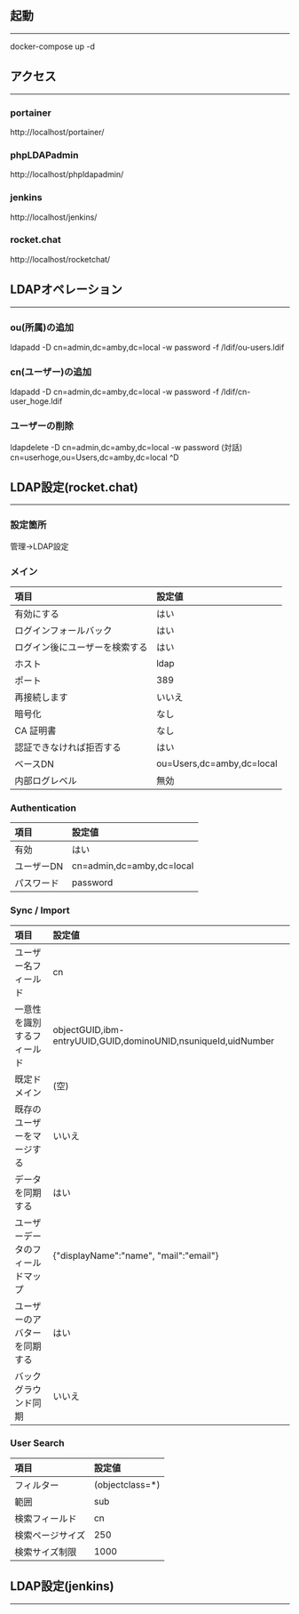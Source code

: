 ## 起動
---------------------------
docker-compose up -d

## アクセス
---------------------------

### portainer
http://localhost/portainer/

### phpLDAPadmin
http://localhost/phpldapadmin/

### jenkins
http://localhost/jenkins/

### rocket.chat
http://localhost/rocketchat/

## LDAPオペレーション
---------------------------

### ou(所属)の追加
ldapadd -D cn=admin,dc=amby,dc=local -w password -f /ldif/ou-users.ldif

### cn(ユーザー)の追加
ldapadd -D cn=admin,dc=amby,dc=local -w password -f /ldif/cn-user_hoge.ldif

### ユーザーの削除
ldapdelete -D cn=admin,dc=amby,dc=local -w password
(対話)
cn=userhoge,ou=Users,dc=amby,dc=local
^D

## LDAP設定(rocket.chat)
---------------------------

### 設定箇所
管理->LDAP設定

### メイン
| 項目 | 設定値 |
|:-----------|:------------|
|有効にする|はい|
|ログインフォールバック|はい|
|ログイン後にユーザーを検索する|はい|
|ホスト|ldap|
|ポート|389|
|再接続します|いいえ|
|暗号化|なし|
|CA 証明書|なし|
|認証できなければ拒否する|はい|
|ベースDN|ou=Users,dc=amby,dc=local|
|内部ログレベル|無効|

### Authentication
| 項目 | 設定値 |
|:-----------|:------------|
|有効|はい|
|ユーザーDN|cn=admin,dc=amby,dc=local|
|パスワード|password|

### Sync / Import
| 項目 | 設定値 |
|:-----------|:------------|
|ユーザー名フィールド|cn|
|一意性を識別するフィールド|objectGUID,ibm-entryUUID,GUID,dominoUNID,nsuniqueId,uidNumber|
|既定ドメイン|(空)|
|既存のユーザーをマージする|いいえ|
|データを同期する|はい|
|ユーザーデータのフィールドマップ|{"displayName":"name", "mail":"email"}|
|ユーザーのアバターを同期する|はい|
|バックグラウンド同期|いいえ|

### User Search
| 項目 | 設定値 |
|:-----------|:------------|
|フィルター|(objectclass=*)|
|範囲|sub|
|検索フィールド|cn|
|検索ページサイズ|250|
|検索サイズ制限|1000|

## LDAP設定(jenkins)
---